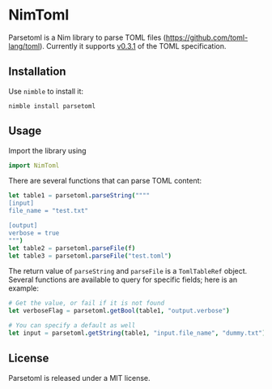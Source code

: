 # NimToml

Parsetoml is a Nim library to parse TOML files
(https://github.com/toml-lang/toml). Currently it supports
[v0.3.1](https://github.com/toml-lang/toml/commit/bbada44e8c6d00e964cd6ca5b178507a34dcbe70)
of the TOML specification.

## Installation

Use ``nimble`` to install it:

    nimble install parsetoml

## Usage

Import the library using

`````nim
import NimToml
`````

There are several functions that can parse TOML content:

`````nim
let table1 = parsetoml.parseString(""""
[input]
file_name = "test.txt"

[output]
verbose = true
""")
let table2 = parsetoml.parseFile(f)
let table3 = parsetoml.parseFile("test.toml")
`````

The return value of ``parseString`` and ``parseFile`` is a ``TomlTableRef``
object. Several functions are available to query for specific fields; here is
an example:

`````nim
# Get the value, or fail if it is not found
let verboseFlag = parsetoml.getBool(table1, "output.verbose")

# You can specify a default as well
let input = parsetoml.getString(table1, "input.file_name", "dummy.txt")
`````

## License

Parsetoml is released under a MIT license.
